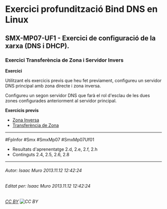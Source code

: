 # Exercici profundització Bind DNS en Linux
## SMX-MP07-UF1 - Exercici de configuració de la xarxa (DNS i DHCP).
### Exercici Transferència de Zona i Servidor Invers 

**Exercici**

Utilitzant els exercicis previs que heu fet previament, configureu un servidor DNS principal amb zona directe i zona inversa. 

Configureu un segon servidor DNS que farà el rol d'esclau de les dues zones configurades anteriorment al servidor principal. 

**Exercicis previs**

- [Zona Inversa](/SMX/SMX-MP07/SMX-MP07-UF1/configuracio-zona-inversa-en-bind-dns/readme.md)
- [Transferència de Zona](/SMX/SMX-MP07/SMX-MP07-UF1/transferencia-de-zona-amb-bind-dns-en-ubuntu/readme.md)



---

#FpInfor #Smx #SmxMp07 #SmxMp07Uf01

* Resultats d'aprenentatge 2.d, 2.e, 2.f, 2.h
* Continguts 2.4, 2.5, 2.6, 2.8
---

###### Autor: Isaac Muro 2013.11.12 12:42:24
###### Editat per: Isaac Muro 2013.11.12 12:42:24
###### [CC BY](https://creativecommons.org/licenses/by/4.0/) ![CC BY](https://licensebuttons.net/l/by/3.0/80x15.png)
